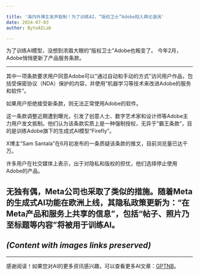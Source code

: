 ```yaml
---

title: '海内外博主发声抵制！为了训练AI，“版权卫士”Adobe陷入舆论漩涡'
date: 2024-07-03
author: ByteAILab

---
```


为了训练AI模型，没想到浓眉大眼的“版权卫士”Adobe也叛变了。
今年2月，Adobe悄悄更新了产品服务条款。

---
其中一项条款要求用户同意Adobe可以“通过自动和手动的方式”访问用户作品，包括受保密协议（NDA）保护的内容，并使用“机器学习等技术来改进Adobe的服务和软件”。

如果用户拒绝接受新条款，则无法正常使用Adobe的软件。

这一条款调整近期遭到曝光，引发了创意人士、数字艺术家和设计师等Adobe主力用户发文抵制。他们认为该条款实质上是一种强制授权，无异于“霸王条款”，目的是训练Adobe旗下的生成式AI模型“Firefly”。

X博主“Sam Santala”在6月初发布的一条质疑该条款的推文，目前浏览量已达千万。

许多用户在社交媒体上表示，出于对隐私和版权的担忧，他们选择停止使用Adobe的产品。

无独有偶，Meta公司也采取了类似的措施。随着Meta的生成式AI功能在欧洲上线，其隐私政策更新为：“在Meta产品和服务上共享的信息”，包括“帖子、照片乃至标题等内容”将被用于训练AI。
---

*(Content with images links preserved)*
---
---
感谢阅读！如果您对AI的更多资讯感兴趣，可以查看更多AI文章：[GPTNB](https://gptnb.com)。